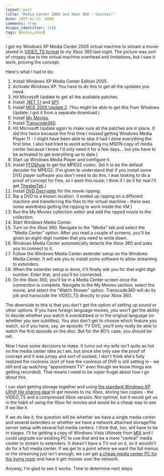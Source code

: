 ```yaml
---
layout: post
title: "Media Center 2005 and Xbox 360 - Success!"
date: 2007-03-23 -0800
comments: true
disqus_identifier: 1168
tags: [media,xbox]
---
```

I got my Windows XP Media Center 2005 virtual machine to stream a movie
stored in [VIDEO_TS
format](/archive/2007/01/29/iso-vs.-video_ts-storage-for-media-center.aspx)
to my Xbox 360 last night. The picture was sort of choppy due to the
virtual machine overhead and limitations, but I saw it work, proving the
concept.

 Here's what I had to do:

1. Install Windows XP Media Center Edition 2005.
2. Activate Windows XP. You have to do this to get all the updates you
    need.
3. Hit Microsoft Update to get all the available patches.
4. Install [.NET
    1.1](http://www.microsoft.com/downloads/details.aspx?FamilyID=262d25e3-f589-4842-8157-034d1e7cf3a3&displaylang=en)
    and
    [SP1](http://www.microsoft.com/downloads/details.aspx?displaylang=en&FamilyID=A8F5654F-088E-40B2-BBDB-A83353618B38).
5. Install [MCE 2005 Update
    2](http://www.microsoft.com/windowsxp/mediacenter/upgrade/rollup2.mspx).
    (You might be able to get this from Windows Update; I got it from a
    separate download.)
6. Install [My Movies](http://www.mymovies.name/).
7. Install
    [Transcode360](http://www.runtime360.com/projects/transcode-360/).
8. Hit Microsoft Update again to make sure all the patches are in
    place. (I did this twice because the first time I missed getting
    Windows Media Player 11 - I might have been able to skip it had I
    done everything the first time. I also had tried to avoid activating
    my MSDN copy of media center because I knew I'd only need it for a
    few days... but you have to be activated to get everything up to
    date.)
9. Start up Windows Media Player and configure it.
10. Install [FFDShow](http://www.free-codecs.com/download/FFDShow.htm)
    to get the MPEG2 codec. Set it to be the default decoder for MPEG2.
    (I'm given to understand that if you install some DVD player
    software you don't need to do this. I was looking to do a proof of
    concept for free, so I went this route; I think if I do it for real
    I'll get [TheaterTek](http://www.theatertek.com/).)
11. Install [DVD Decrypter](http://www.mrbass.org/dvdrip/) for the movie
    ripping.
12. Rip a DVD to a known location. (I ended up ripping on a different
    machine and transferring the files to the virtual machine - there
    was some weirdness getting the ripping to work inside the VM.)
13. Run the My Movies collection editor and add the ripped movie to the
    collection.
14. Start Windows Media Center.
15. Turn on the Xbox 360. Navigate to the "Media" tab and select the
    "Media Center" option. After you read a couple of screens, you'll be
    given an eight-digit number that you need to write down.
16. Windows Media Center automatically detects the Xbox 360 and asks you
    to connect to it.
17. Follow the Windows Media Center extender setup on the Windows Media
    Center. It will ask you to install some software to allow streaming
    to extenders.
18. When the extender setup is done, it'll finally ask you for that
    eight digit number. Enter that, and you'll be connected.
19. On the Xbox 360, you'll be in a Media Center screen once the
    connection is complete. Navigate to the My Movies section, select
    the movie, and select the "Watch Stream" option. Transcode360 will
    do its job and transcode the VIDEO_TS directly to your Xbox 360.

The downside to this is that you don't get the option of setting up
sound or other options. If you have foreign language movies, you won't
get the ability to decide whether you watch it overdubbed or in the
original language (or whether you see subtitles). You also don't get to
choose which feature you watch, so if you have, say, an episodic TV DVD,
you'll only really be able to watch the first episode on the disc. But
for the 80% case, you should be set.

 Now I have some decisions to make. It turns out my wife isn't quite as
hot on the media center idea as I am, but since she only saw the proof
of concept and it was jumpy and sort of sucked, I don't think she's
fully realized the coolness (sort of how the coolness of DVR is still
setting in - we still end up watching "appointment TV" even though we
know things are getting recorded). That means I need to be super frugal
about how I go about this.

 I can start getting storage together and using [the standard Windows XP
UPnP file sharing
deal](http://www.microsoft.com/windows/windowsmedia/devices/wmconnect/default.aspx)
to get movies to my Xbox, storing two copies - the VIDEO_TS and a
compressed Xbox version. Not optimal, but it would get us in the habit
of using the Xbox for movies and would be a cheap way to see if we like
it.

 If we do like it, the question will be whether we have a single media
center and several extenders or whether we have a network attached
storage/file server setup with several full media centers. I think that,
too, will have to be in stages. I'll be getting a copy of Windows Vista
Ultimate from [MIX](http://visitmix.com) and I could upgrade our
existing PC to use that and be a more "central" media center to stream
to extenders. It doesn't have a TV-out on it, so it wouldn't do for a
full media center. If we get to a point where we want the full menus or
the streaming just isn't enough, we can get [a cheap media center PC for
the living room](http://www.cyberpowerpc.com/r07/ri07.asp) and have it
get movies over the network.

 Anyway, I'm glad to see it works. Time to determine next steps.
